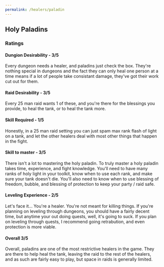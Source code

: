 ```yaml
---
permalink: /healers/paladin
---
```


## Holy Paladins

### Ratings
#### Dungion Desirability - 3/5
Every dungeon needs a healer, and paladins just check the box.  They're nothing special in dungeons and the fact they can only heal one person at a time means if a lot of people take consistant damage, they've got their work cut out for them.

#### Raid Desirability - 3/5
Every 25 man raid wants 1 of these, and you're there for the blessings you provide, to heal the tank, or to heal the tank more.

#### Skill Required - 1/5
Honestly, in a 25 man raid setting you can just spam max rank flash of light on a tank, and let the other healers deal with most other things that happen in the fight.

#### Skill to master - 3/5
There isn't a lot to mastering the holy paladin.  To truly master a holy paladin takes time, experience, and fight knowledge.  You'll need to have many ranks of holy light in your toolkit, know when to use each rank, and make sure your tank doesn't die.  You'll also need to know when to use blessing of freedom, bubble, and blessing of protection to keep your party / raid safe.

#### Leveling Experience - 2/5
Let's face it... You're a healer.  You're not meant for killing things.  If you're planning on leveling through dungeons, you should have a fairly decent time, but anytime your out doing quests, well, it's going to suck.  If you plan on leveling through quests, I recommend going retrabution, and even protection is more viable.

#### Overall 3/5
Overall, paladins are one of the most restrictive healers in the game.  They are there to help heal the tank, leaving the raid to the rest of the healers, and as such are fairly easy to play, but space in raids is generally limited.